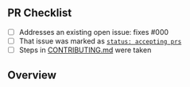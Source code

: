 <!-- 👋 Hi, thanks for sending a PR to diff-review! 💖.
Please fill out all fields below and make sure each item is true and [x] checked.
Otherwise we may not be able to review your PR. -->

## PR Checklist

- [ ] Addresses an existing open issue: fixes #000
- [ ] That issue was marked as [`status: accepting prs`](https://github.com/lib-pack/diff-review/issues?q=is%3Aopen+is%3Aissue+label%3A%22status%3A+accepting+prs%22)
- [ ] Steps in [CONTRIBUTING.md](https://github.com/lib-pack/diff-review/blob/main/.github/CONTRIBUTING.md) were taken

## Overview

<!-- Description of what is changed and how the code change does that. -->
